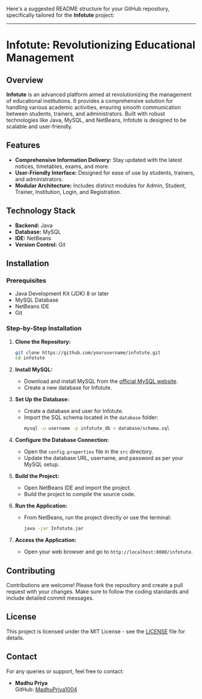 Here's a suggested README structure for your GitHub repository, specifically tailored for the **Infotute** project:

---

# Infotute: Revolutionizing Educational Management

## Overview

**Infotute** is an advanced platform aimed at revolutionizing the management of educational institutions. It provides a comprehensive solution for handling various academic activities, ensuring smooth communication between students, trainers, and administrators. Built with robust technologies like Java, MySQL, and NetBeans, Infotute is designed to be scalable and user-friendly.

## Features

- **Comprehensive Information Delivery:** Stay updated with the latest notices, timetables, exams, and more.
- **User-Friendly Interface:** Designed for ease of use by students, trainers, and administrators.
- **Modular Architecture:** Includes distinct modules for Admin, Student, Trainer, Institution, Login, and Registration.

## Technology Stack

- **Backend:** Java
- **Database:** MySQL
- **IDE:** NetBeans
- **Version Control:** Git

## Installation

### Prerequisites

- Java Development Kit (JDK) 8 or later
- MySQL Database
- NetBeans IDE
- Git

### Step-by-Step Installation

1. **Clone the Repository:**
   ```bash
   git clone https://github.com/yourusername/infotute.git
   cd infotute
   ```

2. **Install MySQL:**
   - Download and install MySQL from the [official MySQL website](https://dev.mysql.com/downloads/).
   - Create a new database for Infotute.

3. **Set Up the Database:**
   - Create a database and user for Infotute.
   - Import the SQL schema located in the `database` folder:
     ```bash
     mysql -u username -p infotute_db < database/schema.sql
     ```

4. **Configure the Database Connection:**
   - Open the `config.properties` file in the `src` directory.
   - Update the database URL, username, and password as per your MySQL setup.

5. **Build the Project:**
   - Open NetBeans IDE and import the project.
   - Build the project to compile the source code.

6. **Run the Application:**
   - From NetBeans, run the project directly or use the terminal:
     ```bash
     java -jar Infotute.jar
     ```

7. **Access the Application:**
   - Open your web browser and go to `http://localhost:8080/infotute`.

## Contributing

Contributions are welcome! Please fork the repository and create a pull request with your changes. Make sure to follow the coding standards and include detailed commit messages.

## License

This project is licensed under the MIT License - see the [LICENSE](LICENSE) file for details.

## Contact

For any queries or support, feel free to contact:

- **Madhu Priya**  
  GitHub: [MadhuPriya1004](https://github.com/MadhuPriya1004)
